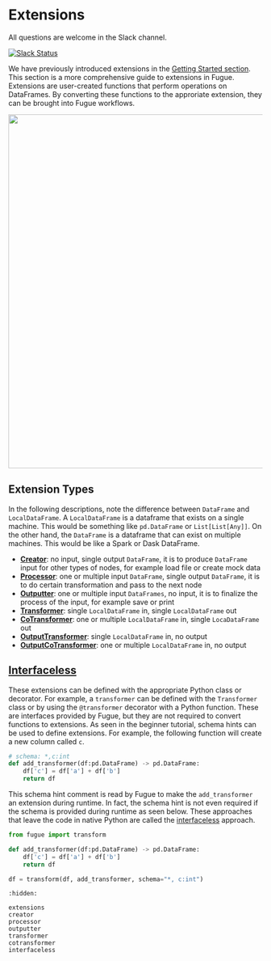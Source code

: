 # Extensions

All questions are welcome in the Slack channel.

[![Slack Status](https://img.shields.io/badge/slack-join_chat-white.svg?logo=slack&style=social)](https://join.slack.com/t/fugue-project/shared_invite/zt-jl0pcahu-KdlSOgi~fP50TZWmNxdWYQ)

We have previously introduced extensions in the [Getting Started section](../beginner/beginner_extension.ipynb). This section is a more comprehensive guide to extensions in Fugue. Extensions are user-created functions that perform operations on DataFrames. By converting these functions to the approriate extension, they can be brought into Fugue workflows. 

<img src="../../_images/extensions.svg" width="700">

## Extension Types

In the following descriptions, note the difference between `DataFrame` and `LocalDataFrame`. A `LocalDataFrame` is a dataframe that exists on a single machine. This would be something like `pd.DataFrame` or `List[List[Any]]`. On the other hand, the `DataFrame` is a dataframe that can exist on multiple machines. This would be like a Spark or Dask DataFrame.

* [**Creator**](./creator.ipynb): no input, single output `DataFrame`, it is to produce `DataFrame` input for other types of nodes, for example load file or create mock data
* [**Processor**](./processor.ipynb): one or multiple input `DataFrame`, single output `DataFrame`, it is to do certain transformation and pass to the next node
* [**Outputter**](./outputter.ipynb): one or multiple input `DataFrames`, no input, it is to finalize the process of the input, for example save or print
* [**Transformer**](./transformer.ipynb): single `LocalDataFrame` in, single `LocalDataFrame` out
* [**CoTransformer**](./cotransformer.ipynb): one or multiple `LocalDataFrame` in, single `LocaDataFrame` out
* [**OutputTransformer**](./transformer.ipynb#Output-Transformer): single `LocalDataFrame` in, no output
* [**OutputCoTransformer**](./cotransformer.ipynb#Output-CoTransformer): one or multiple `LocalDataFrame` in, no output

## [Interfaceless](./interfaceless.ipynb)

These extensions can be defined with the appropriate Python class or decorator. For example, a `transformer` can be defined with the `Transformer` class or by using the `@transformer` decorator with a Python function. These are interfaces provided by Fugue, but they are not required to convert functions to extensions. As seen in the beginner tutorial, schema hints can be used to define extensions. For example, the following function will create a new column called `c`. 

```python
# schema: *,c:int
def add_transformer(df:pd.DataFrame) -> pd.DataFrame:
    df['c'] = df['a'] + df['b']
    return df
```

This schema hint comment is read by Fugue to make the `add_transformer` an extension during runtime. In fact, the schema hint is not even required if the schema is provided during runtime as seen below. These approaches that leave the code in native Python are called the [interfaceless](./interfaceless.ipynb) approach. 

```python
from fugue import transform

def add_transformer(df:pd.DataFrame) -> pd.DataFrame:
    df['c'] = df['a'] + df['b']
    return df

df = transform(df, add_transformer, schema="*, c:int")
```


```{toctree}
:hidden:

extensions
creator
processor
outputter
transformer
cotransformer
interfaceless
```